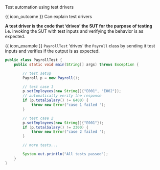 <span id="title">Test automation using test drivers</span>

<span id="prereqs"></span>

<span id="outcomes">{{ icon_outcome }} Can explain test drivers</span>

<div id="body">

**A test driver is the code that ‘drives’ the <tooltip content="Software Under Test">SUT</tooltip> for the purpose of testing** i.e. invoking the SUT with test inputs and verifying the behavior is as expected. 

<box>

{{ icon_example }} `PayrollTest` ‘drives’ the `Payroll` class by sending it test inputs and verifies if the output is as expected.

```java
public class PayrollTest {
    public static void main(String[] args) throws Exception {

        // test setup
        Payroll p = new Payroll();

        // test case 1
        p.setEmployees(new String[]{"E001", "E002"});
        // automatically verify the response
        if (p.totalSalary() != 6400) {
            throw new Error("case 1 failed ");
        }

        // test case 2
        p.setEmployees(new String[]{"E001"});
        if (p.totalSalary() != 2300) {
            throw new Error("case 2 failed ");
        }

        // more tests...

        System.out.println("All tests passed");
    }
}
```
</box>

</div>

<div id="extras">
</div>
